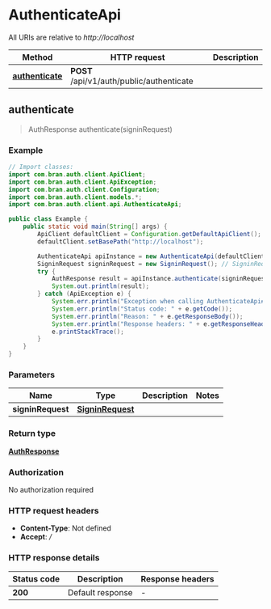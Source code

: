 # AuthenticateApi

All URIs are relative to *http://localhost*

| Method | HTTP request | Description |
|------------- | ------------- | -------------|
| [**authenticate**](AuthenticateApi.md#authenticate) | **POST** /api/v1/auth/public/authenticate |  |



## authenticate

> AuthResponse authenticate(signinRequest)



### Example

```java
// Import classes:
import com.bran.auth.client.ApiClient;
import com.bran.auth.client.ApiException;
import com.bran.auth.client.Configuration;
import com.bran.auth.client.models.*;
import com.bran.auth.client.api.AuthenticateApi;

public class Example {
    public static void main(String[] args) {
        ApiClient defaultClient = Configuration.getDefaultApiClient();
        defaultClient.setBasePath("http://localhost");

        AuthenticateApi apiInstance = new AuthenticateApi(defaultClient);
        SigninRequest signinRequest = new SigninRequest(); // SigninRequest | 
        try {
            AuthResponse result = apiInstance.authenticate(signinRequest);
            System.out.println(result);
        } catch (ApiException e) {
            System.err.println("Exception when calling AuthenticateApi#authenticate");
            System.err.println("Status code: " + e.getCode());
            System.err.println("Reason: " + e.getResponseBody());
            System.err.println("Response headers: " + e.getResponseHeaders());
            e.printStackTrace();
        }
    }
}
```

### Parameters


| Name | Type | Description  | Notes |
|------------- | ------------- | ------------- | -------------|
| **signinRequest** | [**SigninRequest**](SigninRequest.md)|  | |

### Return type

[**AuthResponse**](AuthResponse.md)

### Authorization

No authorization required

### HTTP request headers

- **Content-Type**: Not defined
- **Accept**: */*


### HTTP response details
| Status code | Description | Response headers |
|-------------|-------------|------------------|
| **200** | Default response |  -  |

